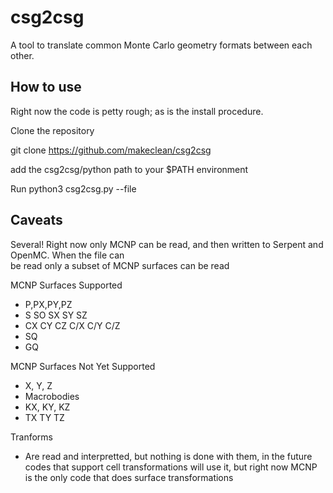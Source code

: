 # csg2csg
A tool to translate common Monte Carlo geometry formats between each other.

## How to use
Right now the code is petty rough; as is the install procedure.

Clone the repository

git clone https://github.com/makeclean/csg2csg

add the	  csg2csg/python path to your $PATH environment

Run python3 csg2csg.py --file <mcnp input file>

## Caveats
Several! Right now only	MCNP can be read, and then written to Serpent and OpenMC. When the file	can\
 be read only a	   subset of MCNP surfaces    can be read

MCNP Surfaces Supported
 - P,PX,PY,PZ
 - S SO SX	SY SZ
 - CX CY CZ C/X C/Y C/Z
 - SQ
 - GQ

MCNP Surfaces Not Yet Supported
 - X, Y, Z 
 - Macrobodies
 - KX, KY, KZ
 - TX TY TZ

Tranforms
 - Are read and interpretted, but nothing is done with them, in the future codes that support cell transformations will use it, but right now MCNP is the only code that does surface transformations
